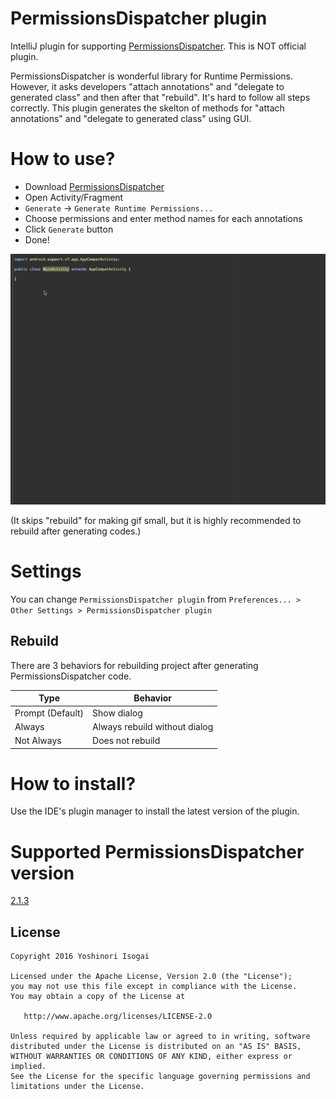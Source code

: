 # PermissionsDispatcher plugin

IntelliJ plugin for supporting [PermissionsDispatcher](https://github.com/hotchemi/PermissionsDispatcher). This is NOT official plugin.

PermissionsDispatcher is wonderful library for Runtime Permissions. However, it asks developers "attach annotations" and "delegate to generated class" and then after that "rebuild". It's hard to follow all steps correctly. This plugin generates the skelton of methods for "attach annotations" and "delegate to generated class" using GUI.

# How to use?

* Download [PermissionsDispatcher](https://github.com/hotchemi/PermissionsDispatcher#download)
* Open Activity/Fragment
* `Generate` -> `Generate Runtime Permissions...`
* Choose permissions and enter method names for each annotations
* Click `Generate` button
* Done!

![gif](website/images/pd.gif)

(It skips "rebuild" for making gif small, but it is highly recommended to rebuild after generating codes.)

# Settings

You can change `PermissionsDispatcher plugin` from `Preferences... > Other Settings > PermissionsDispatcher plugin`

## Rebuild

There are 3 behaviors for rebuilding project after generating PermissionsDispatcher code.
 
| Type             | Behavior                      |
|------------------|-------------------------------|
| Prompt (Default) | Show dialog                   |
| Always           | Always rebuild without dialog |
| Not Always       | Does not rebuild              |

# How to install?

Use the IDE's plugin manager to install the latest version of the plugin.

# Supported PermissionsDispatcher version

[2.1.3](https://github.com/hotchemi/PermissionsDispatcher/releases/tag/2.1.3)

## License

```
Copyright 2016 Yoshinori Isogai

Licensed under the Apache License, Version 2.0 (the "License");
you may not use this file except in compliance with the License.
You may obtain a copy of the License at

   http://www.apache.org/licenses/LICENSE-2.0

Unless required by applicable law or agreed to in writing, software
distributed under the License is distributed on an "AS IS" BASIS,
WITHOUT WARRANTIES OR CONDITIONS OF ANY KIND, either express or implied.
See the License for the specific language governing permissions and
limitations under the License.
```
